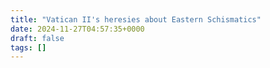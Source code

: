 ```yaml
---
title: "Vatican II's heresies about Eastern Schismatics"
date: 2024-11-27T04:57:35+0000
draft: false
tags: []
---
```

